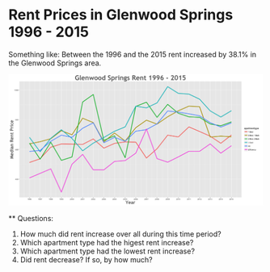 Rent Prices in Glenwood Springs 1996 - 2015
================

Something like: Between the 1996 and the 2015 rent increased by 38.1% in the Glenwood Springs area.

![](../images/glenwoodsprings.png)

\*\* Questions:

1.  How much did rent increase over all during this time period?
2.  Which apartment type had the higest rent increase?
3.  Which apartment type had the lowest rent increase?
4.  Did rent decrease? If so, by how much?
